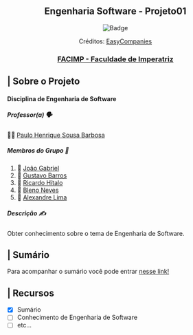 
<div align="center">
  <h2>Engenharia Software - Projeto01</h2>
  
  ![Badge](https://github.com/gabrielf7/Engenharia-Software-Projeto01/blob/main/eng-softw-02-hd.jpg)
  
  <p>Créditos: <a href="https://easycompanies.com.au/blog/starting-a-business-whats-stopping-you/">
    EasyCompanies
  </a></p>
  
  ### [FACIMP - Faculdade de Imperatriz](https://github.com/NT-Facimp)
</div>

## | Sobre o Projeto

#### Disciplina de Engenharia de Software

##### _Professor(a)_ :speaking_head:
:man_technologist: [Paulo Henrique Sousa Barbosa](https://github.com/agenteph)

##### _Membros do Grupo_ :busts_in_silhouette:

  1. :shark: [João Gabriel](https://github.com/gabrielf7)
  2. :shark: [Gustavo Barros](https://github.com/gustavo3g)
  3. :shark: [Ricardo Hítalo](https://github.com/ricardohistalo)
  4. :shark: [Bleno Neves](https://github.com/ibleno)
  5. :shark: [Alexandre Lima](https://github.com/Alexandr3-Lima)

##### _Descrição_ :writing_hand:
Obter conhecimento sobre o tema de Engenharia de Software.

## | Sumário

Para acompanhar o sumário você pode entrar [nesse link!](https://github.com/gabrielf7/Engenharia-Software-Projeto01/wiki)

## | Recursos
 
  - [x] Sumário
  - [ ] Conhecimento de Engenharia de Software
  - [ ] etc...
